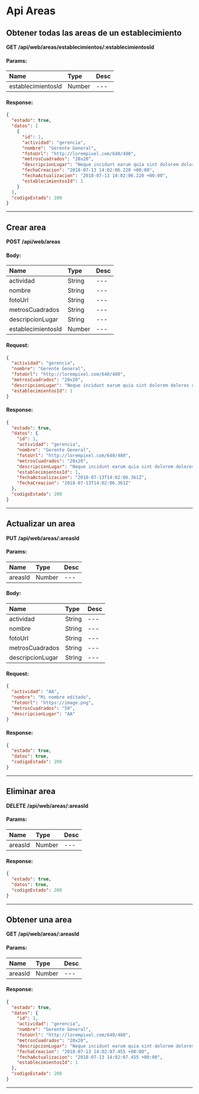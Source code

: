 # Api Areas

## Obtener todas las areas de un establecimiento

__GET__ __/api/web/areas/establecimientos/:establecimientosId__


#### Params:
| Name       | Type    | Desc |
| :--------- | :------ | :-------|
| establecimientosId | Number |   ---   |
	

#### Response:

```json
{
  "estado": true,
  "datos": [
    {
      "id": 1,
      "actividad": "gerencia",
      "nombre": "Gerente General",
      "fotoUrl": "http://lorempixel.com/640/480",
      "metrosCuadrados": "20x20",
      "descripcionLugar": "Neque incidunt earum quia sint dolorem dolores ut amet.",
      "fechaCreacion": "2018-07-13 14:02:06.220 +00:00",
      "fechaActualizacion": "2018-07-13 14:02:06.220 +00:00",
      "establecimientosId": 1
    }
  ],
  "codigoEstado": 200
}
```


___



## Crear area

__POST__ __/api/web/areas__


#### Body:
| Name       | Type    | Desc |
| :--------- | :------ | :-------| 
|  actividad  | String  |   ---   | 
|  nombre  | String  |   ---   | 
|  fotoUrl  | String  |   ---   | 
|  metrosCuadrados  | String  |   ---   | 
|  descripcionLugar  | String  |   ---   | 
|  establecimientosId  | Number  |   ---   | 

#### Request:

```json
{
  "actividad": "gerencia",
  "nombre": "Gerente General",
  "fotoUrl": "http://lorempixel.com/640/480",
  "metrosCuadrados": "20x20",
  "descripcionLugar": "Neque incidunt earum quia sint dolorem dolores ut amet.",
  "establecimientosId": 1
}
```

#### Response:

```json
{
  "estado": true,
  "datos": {
    "id": 1,
    "actividad": "gerencia",
    "nombre": "Gerente General",
    "fotoUrl": "http://lorempixel.com/640/480",
    "metrosCuadrados": "20x20",
    "descripcionLugar": "Neque incidunt earum quia sint dolorem dolores ut amet.",
    "establecimientosId": 1,
    "fechaActualizacion": "2018-07-13T14:02:06.361Z",
    "fechaCreacion": "2018-07-13T14:02:06.361Z"
  },
  "codigoEstado": 200
}
```


___



## Actualizar un area

__PUT__ __/api/web/areas/:areasId__


#### Params:
| Name       | Type    | Desc |
| :--------- | :------ | :-------|
| areasId | Number |   ---   |
	

#### Body:
| Name       | Type    | Desc |
| :--------- | :------ | :-------| 
|  actividad  | String  |   ---   | 
|  nombre  | String  |   ---   | 
|  fotoUrl  | String  |   ---   | 
|  metrosCuadrados  | String  |   ---   | 
|  descripcionLugar  | String  |   ---   | 

#### Request:

```json
{
  "actividad": "AA",
  "nombre": "Mi nombre editado",
  "fotoUrl": "https://image.png",
  "metrosCuadrados": "50",
  "descripcionLugar": "AA"
}
```

#### Response:

```json
{
  "estado": true,
  "datos": true,
  "codigoEstado": 200
}
```


___



## Eliminar area

__DELETE__ __/api/web/areas/:areasId__


#### Params:
| Name       | Type    | Desc |
| :--------- | :------ | :-------|
| areasId | Number |   ---   |
	

#### Response:

```json
{
  "estado": true,
  "datos": true,
  "codigoEstado": 200
}
```


___



## Obtener una area

__GET__ __/api/web/areas/:areasId__


#### Params:
| Name       | Type    | Desc |
| :--------- | :------ | :-------|
| areasId | Number |   ---   |
	

#### Response:

```json
{
  "estado": true,
  "datos": {
    "id": 1,
    "actividad": "gerencia",
    "nombre": "Gerente General",
    "fotoUrl": "http://lorempixel.com/640/480",
    "metrosCuadrados": "20x20",
    "descripcionLugar": "Neque incidunt earum quia sint dolorem dolores ut amet.",
    "fechaCreacion": "2018-07-13 14:02:07.455 +00:00",
    "fechaActualizacion": "2018-07-13 14:02:07.455 +00:00",
    "establecimientosId": 1
  },
  "codigoEstado": 200
}
```


___



